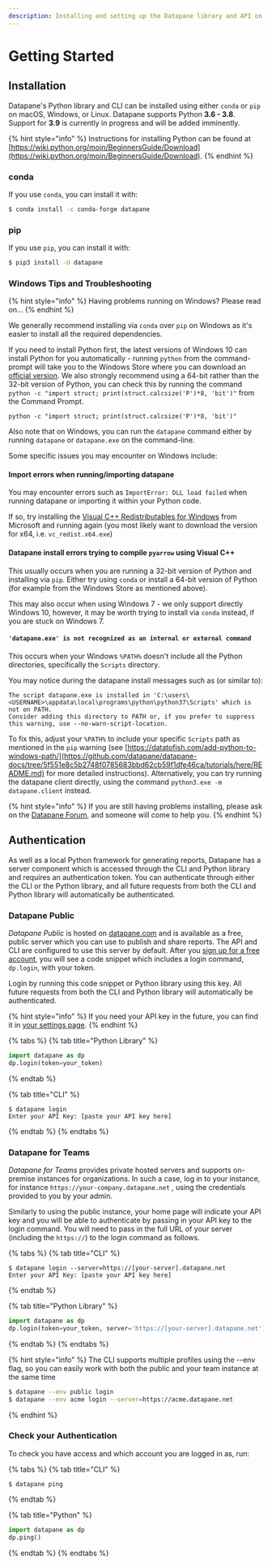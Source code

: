```yaml
---
description: Installing and setting up the Datapane library and API on your device
---
```


# Getting Started

## Installation

Datapane's Python library and CLI can be installed using either `conda` or `pip` on macOS, Windows, or Linux. Datapane supports Python **3.6 - 3.8**. Support for **3.9** is currently in progress and will be added imminently. 

{% hint style="info" %}
Instructions for installing Python can be found at [https://wiki.python.org/moin/BeginnersGuide/Download](https://wiki.python.org/moin/BeginnersGuide/Download). 
{% endhint %}

### conda

If you use `conda`, you can install it with:

```bash
$ conda install -c conda-forge datapane
```

### pip

If you use `pip`, you can install it with:

```bash
$ pip3 install -U datapane
```

### Windows Tips and Troubleshooting

{% hint style="info" %}
Having problems running on Windows? Please read on...
{% endhint %}

We generally recommend installing via `conda` over `pip` on Windows as it's easier to install all the required dependencies.

If you need to install Python first, the latest versions of Windows 10 can install Python for you automatically - running `python` from the command-prompt will take you to the Windows Store where you can download an [official version](https://docs.python.org/3/using/windows.html#the-microsoft-store-package). We also strongly recommend using a 64-bit rather than the 32-bit version of Python, you can check this by running the command `python -c "import struct; print(struct.calcsize('P')*8, 'bit')"` from the Command Prompt.

```text
python -c "import struct; print(struct.calcsize('P')*8, 'bit')"
```

Also note that on Windows, you can run the `datapane` command either by running `datapane` or `datapane.exe` on the command-line.

Some specific issues you may encounter on Windows include:

#### Import errors when running/importing datapane

You may encounter errors such as `ImportError: DLL load failed` when running datapane or importing it within your Python code.

If so, try installing the [Visual C++ Redistributables for Windows](https://support.microsoft.com/en-us/help/2977003/the-latest-supported-visual-c-downloads) from Microsoft and running again \(you most likely want to download the version for x64, i.e. `vc_redist.x64.exe`\)

#### Datapane install errors trying to compile `pyarrow` using Visual C++

This usually occurs when you are running a 32-bit version of Python and installing via `pip`. Either try using `conda` or install a 64-bit version of Python \(for example from the Windows Store as mentioned above\).

This may also occur when using Windows 7 - we only support directly Windows 10, however, it may be worth trying to install via `conda` instead, if you are stuck on Windows 7.

#### `'datapane.exe' is not recognized as an internal or external command`

This occurs when your Windows `%PATH%` doesn't include all the Python directories, specifically the `Scripts` directory.

You may notice during the datapane install messages such as \(or similar to\):

```text
The script datapane.exe is installed in 'C:\users\<USERNAME>\appdata\local\programs\python\python37\Scripts' which is not on PATH.
Consider adding this directory to PATH or, if you prefer to suppress this warning, use --no-warn-script-location.
```

To fix this, adjust your `%PATH%` to include your specific `Scripts` path as mentioned in the `pip` warning \(see [https://datatofish.com/add-python-to-windows-path/](https://github.com/datapane/datapane-docs/tree/5f551e8c5b2748f0785683bbd62cb59f1dfe46ca/tutorials/here/README.md) for more detailed instructions\). Alternatively, you can try running the datapane client directly, using the command `python3.exe -m datapane.client` instead.

{% hint style="info" %}
If you are still having problems installing, please ask on the [Datapane Forum](https://discuss.datapane.com), and someone will come to help you.
{% endhint %}

## Authentication

As well as a local Python framework for generating reports, Datapane has a server component which is accessed through the CLI and Python library and requires an authentication token. You can authenticate through either the CLI or the Python library, and all future requests from both the CLI and Python library will automatically be authenticated.

### Datapane Public

_Datapane Public_ is hosted on [datapane.com](https://datapane.com) and is available as a free, public server which you can use to publish and share reports. The API and CLI are configured to use this server by default. After you [sign up for a free account](https://datapane.com/accounts/signup/), you will see a code snippet which includes a login command, `dp.login`, with your token. 

Login by running this code snippet or Python library using this key. All future requests from both the CLI and Python library will automatically be authenticated.

{% hint style="info" %}
If you need your API key in the future, you can find it in [your settings page](https://datapane.com/settings).
{% endhint %}

{% tabs %}
{% tab title="Python Library" %}
```python
import datapane as dp
dp.login(token=your_token)
```
{% endtab %}

{% tab title="CLI" %}
```text
$ datapane login 
Enter your API Key: [paste your API key here]
```
{% endtab %}
{% endtabs %}

### Datapane for Teams

_Datapane for Teams_ provides private hosted servers and supports on-premise instances for organizations. In such a case, log in to your instance, for instance `https://your-company.datapane.net` , using the credentials provided to you by your admin.

Similarly to using the public instance, your home page will indicate your API key and you will be able to authenticate by passing in your API key to the login command. You will need to pass in the full URL of your server \(including the `https://`\) to the login command as follows.

{% tabs %}
{% tab title="CLI" %}
```text
$ datapane login --server=https://[your-server].datapane.net
Enter your API Key: [paste your API key here]
```
{% endtab %}

{% tab title="Python Library" %}
```python
import datapane as dp
dp.login(token=your_token, server='https://[your-server].datapane.net')
```
{% endtab %}
{% endtabs %}

{% hint style="info" %}
The CLI supports multiple profiles using the --env flag, so you can easily work with both the public and your team instance at the same time

```bash
$ datapane --env public login
$ datapane --env acme login --server=https://acme.datapane.net
```
{% endhint %}

### Check your Authentication

To check you have access and which account you are logged in as, run:

{% tabs %}
{% tab title="CLI" %}
```text
$ datapane ping
```
{% endtab %}

{% tab title="Python" %}
```python
import datapane as dp
dp.ping()
```
{% endtab %}
{% endtabs %}


